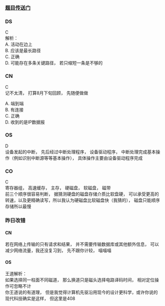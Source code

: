 ### [题目传送门](https://mp.weixin.qq.com/s/TyZQVapM9pvZ2kQE9HiP5A)

### DS  
C    
解析：  
A. 活动在边上  
B. 应该是最长路径  
C. 正确  
D. 可能存在多条关键路径， 若只缩短一条是不够的

### CN  
C  
记不太清， 打算8月下旬回顾， 先随便做做  

A. 端到端  
B. 有连接  
C. 正确  
D. 收到的是IP数据报
### OS  
D      
设备发起的中断， 先后经过中断处理程序， 设备驱动程序， 中断处理完成基本操作（例如识别中断源等等基本操作）， 具体操作主要由设备驱动程序完成
### CO  
C    
寄存器组， 高速缓存， 主存， 硬磁盘， 软磁盘， 磁带  
前三个顺序很容易判断， 据猜测硬盘的磁盘存储介质比软盘硬， 可以承受更高的转速，以及更精确读写，所以我认为硬磁盘比软磁盘快（我猜的）， 磁盘只能顺序存储所以最慢
### 昨日改错  
#### CN  
若在网络上传输的只有请求和结果， 并不需要传输数据库或其他额外信息， 可以减少网络流量，我还没复习到， 先不跟你计较， 喵喵喵  
#### OS
王道解析：  
如果选择同一柱面不同磁道， 那么换道只是磁头选择电路译码时间， 相对定位操作可忽略不计  
你王道说的有道理， 但是我觉得计算机先驱沿用现今的设计更科学，或许你说的现代科技确实是这样， 但这里是408